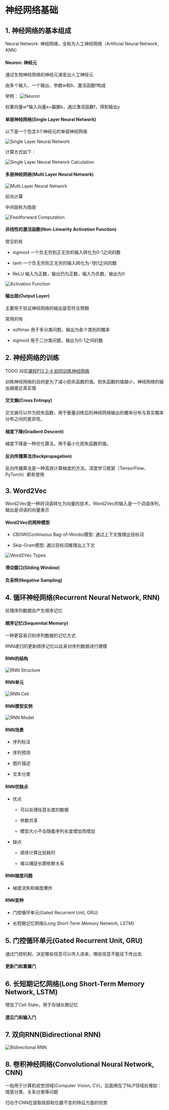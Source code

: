# 神经网络基础

## 1. 神经网络的基本组成

Neural Network: 神经网络，全称为人工神经网络（Artificial Neural Network, ANN）

#### Neuron: 神经元

通过生物神经网络的神经元演变出人工神经元

由多个输入、一个输出、参数w和b、激活函数f构成

举例：
![Neuron](/images/neuron.png)

权重向量w*输入向量x+偏置b，通过激活函数f，得到输出y

#### 单层神经网络(Single Layer Neural Network)

以下是一个包含3个神经元的单层神经网络

![Single Layer Neural Network](/images/single-layer-neural-network.png)

计算方式如下：

![Single Layer Neural Network Calculation](/images/single-layer-neural-network-matrix.png)

#### 多层神经网络(Multi Layer Neural Network)

![Multi Layer Neural Network](/images/multi-layer-neural-network.png)

前向计算

中间层称为隐层

![Feedforward Computation](/images/feedforward-computation.png)

#### 非线性的激活函数(Non-Linearity Activation Function)

常见的有

- sigmoid 一个负无穷到正无穷的输入转化为0-1之间的数

- tanh 一个负无穷到正无穷的输入转化为-1到1之间的数

- ReLU 输入为正数，输出仍为正数，输入为负数，输出为0

![Activation Function](/images/functions.png)

#### 输出层(Output Layer)

主要用于验证神经网络的输出是否符合预期

常用的有

- softmax 用于多分类问题，输出为各个类别的概率

- sigmoid 用于二分类问题，输出为0-1之间的数


## 2. 神经网络的训练

TODO 对应[课程P13 2-4 如何训练神经网络](https://www.bilibili.com/video/BV1UG411p7zv?p=13)

训练神经网络的目的是为了减小损失函数的值。损失函数的值越小，神经网络的输出越接近真实值

#### 交叉熵(Cross Entropy)

交叉熵可以作为损失函数，用于衡量训练后的神经网络输出的概率分布与真实概率分布之间的差异性。

#### 梯度下降(Gradient Descent)

梯度下降是一种优化算法，用于最小化损失函数的值。

#### 反向传播算法(Backpropagation)

反向传播算法是一种高效计算梯度的方法，深度学习框架（TensorFlow、PyTorch）都有使用

## 3. Word2Vec

Word2Vec是一种将词语转化为向量的技术，Word2Vec的输入是一个词语序列，输出是词语的向量表示

#### Word2Vec的两种模型

- CBOW(Continuous Bag-of-Words)模型: 通过上下文推理出目标词
  
- Skip-Gram模型: 通过目标词推理出上下文

![Word2Vec Types](/images/word2vec-types.png)

#### 滑动窗口(Sliding Window)

#### 负采样(Negative Sampling)

## 4. 循环神经网络(Recurrent Neural Network, RNN) 

处理序列数据会产生顺序记忆

#### 顺序记忆(Sequential Memory)

一种更容易识别序列数据的记忆方式

RNN递归的更新顺序记忆以此来对序列数据进行建模

#### RNN的结构

![RNN Structure](/images/rnn.png)

#### RNN单元

![RNN Cell](/images/rnn-cell.png)

#### RNN模型实例

![RNN Model ](/images/rnn-model-p.png)

#### RNN场景

- 序列标注

- 序列预测

- 图片描述

- 文本分类

#### RNN优缺点

- 优点

    - 可以处理任意长度的数据

    - 参数共享

    - 模型大小不会随着序列长度增加而增加

- 缺点

    - 顺序计算比较耗时
  
    - 难以捕捉长期依赖关系

#### RNN梯度问题

- 梯度消失和梯度爆炸

#### RNN变种

- 门控循环单元(Gated Recurrent Unit, GRU)

- 长短期记忆网络(Long Short-Term Memory Network, LSTM) 


## 5. 门控循环单元(Gated Recurrent Unit, GRU)

通过门控机制，决定哪些信息可以传入进来，哪些信息不能往下传出去

#### 更新门和重置门

## 6. 长短期记忆网络(Long Short-Term Memory Network, LSTM)

增加了Cell State，用于存储长期记忆

#### 遗忘门和输入门

## 7. 双向RNN(Bidirectional RNN)

![Bidirectional RNN](/images/bi-rnn.png)

## 8. 卷积神经网络(Convolutional Neural Network, CNN)

一般用于计算机视觉领域(Computer Vision, CV)，后面用在了NLP领域处理如：情感分类、关系分类等问题

归功于CNN在提取局部和位置不变的特征方面的优势
